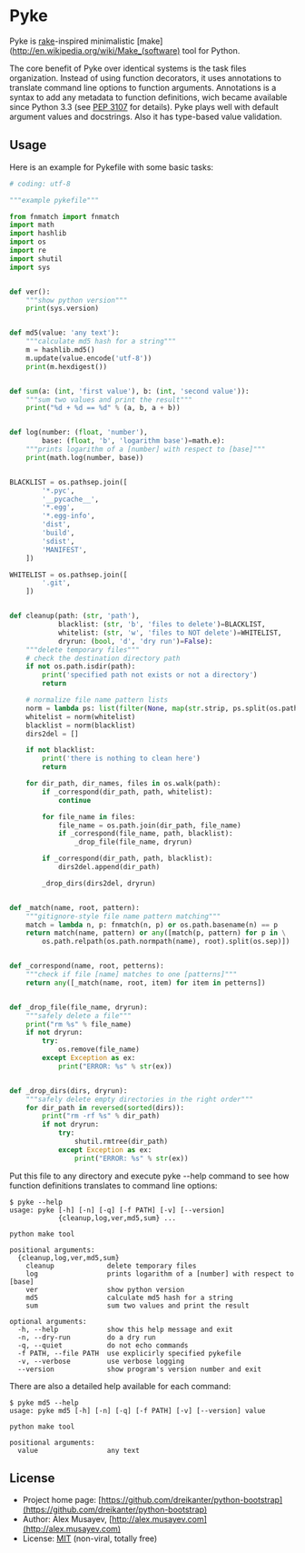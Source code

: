 # Pyke

Pyke is [rake](http://rake.rubyforge.org/)-inspired minimalistic [make](http://en.wikipedia.org/wiki/Make_(software) tool for Python.

The core benefit of Pyke over identical systems is the task files organization. Instead of using function decorators, it uses annotations to translate command line options to function arguments. Annotations is a syntax to add any metadata to function definitions, wich became available since Python 3.3 (see [PEP 3107](http://www.python.org/dev/peps/pep-3107/) for details). Pyke plays well with default argument values and docstrings. Also it has type-based value validation.

## Usage

Here is an example for Pykefile with some basic tasks:

``` python
# coding: utf-8

"""example pykefile"""

from fnmatch import fnmatch
import math
import hashlib
import os
import re
import shutil
import sys


def ver():
    """show python version"""
    print(sys.version)


def md5(value: 'any text'):
    """calculate md5 hash for a string"""
    m = hashlib.md5()
    m.update(value.encode('utf-8'))
    print(m.hexdigest())


def sum(a: (int, 'first value'), b: (int, 'second value')):
    """sum two values and print the result"""
    print("%d + %d == %d" % (a, b, a + b))


def log(number: (float, 'number'),
        base: (float, 'b', 'logarithm base')=math.e):
    """prints logarithm of a [number] with respect to [base]"""
    print(math.log(number, base))


BLACKLIST = os.pathsep.join([
        '*.pyc',
        '__pycache__',
        '*.egg',
        '*.egg-info',
        'dist',
        'build',
        'sdist',
        'MANIFEST',
    ])

WHITELIST = os.pathsep.join([
        '.git',
    ])


def cleanup(path: (str, 'path'),
            blacklist: (str, 'b', 'files to delete')=BLACKLIST,
            whitelist: (str, 'w', 'files to NOT delete')=WHITELIST,
            dryrun: (bool, 'd', 'dry run')=False):
    """delete temporary files"""
    # check the destination directory path
    if not os.path.isdir(path):
        print('specified path not exists or not a directory')
        return

    # normalize file name pattern lists
    norm = lambda ps: list(filter(None, map(str.strip, ps.split(os.pathsep))))
    whitelist = norm(whitelist)
    blacklist = norm(blacklist)
    dirs2del = []

    if not blacklist:
        print('there is nothing to clean here')
        return

    for dir_path, dir_names, files in os.walk(path):
        if _correspond(dir_path, path, whitelist):
            continue

        for file_name in files:
            file_name = os.path.join(dir_path, file_name)
            if _correspond(file_name, path, blacklist):
                _drop_file(file_name, dryrun)

        if _correspond(dir_path, path, blacklist):
            dirs2del.append(dir_path)

        _drop_dirs(dirs2del, dryrun)


def _match(name, root, pattern):
    """gitignore-style file name pattern matching"""
    match = lambda n, p: fnmatch(n, p) or os.path.basename(n) == p
    return match(name, pattern) or any([match(p, pattern) for p in \
        os.path.relpath(os.path.normpath(name), root).split(os.sep)])


def _correspond(name, root, petterns):
    """check if file [name] matches to one [patterns]"""
    return any([_match(name, root, item) for item in petterns])


def _drop_file(file_name, dryrun):
    """safely delete a file"""
    print("rm %s" % file_name)
    if not dryrun:
        try:
            os.remove(file_name)
        except Exception as ex:
            print("ERROR: %s" % str(ex))


def _drop_dirs(dirs, dryrun):
    """safely delete empty directories in the right order"""
    for dir_path in reversed(sorted(dirs)):
        print("rm -rf %s" % dir_path)
        if not dryrun:
            try:
                shutil.rmtree(dir_path)
            except Exception as ex:
                print("ERROR: %s" % str(ex))
```

Put this file to any directory and execute pyke --help command to see how function definitions translates to command line options:

```
$ pyke --help
usage: pyke [-h] [-n] [-q] [-f PATH] [-v] [--version]
            {cleanup,log,ver,md5,sum} ...

python make tool

positional arguments:
  {cleanup,log,ver,md5,sum}
    cleanup             delete temporary files
    log                 prints logarithm of a [number] with respect to [base]
    ver                 show python version
    md5                 calculate md5 hash for a string
    sum                 sum two values and print the result

optional arguments:
  -h, --help            show this help message and exit
  -n, --dry-run         do a dry run
  -q, --quiet           do not echo commands
  -f PATH, --file PATH  use explicirly specified pykefile
  -v, --verbose         use verbose logging
  --version             show program's version number and exit
```

There are also a detailed help available for each command:

```
$ pyke md5 --help
usage: pyke md5 [-h] [-n] [-q] [-f PATH] [-v] [--version] value

python make tool

positional arguments:
  value                 any text
```

## License

- Project home page: [https://github.com/dreikanter/python-bootstrap](https://github.com/dreikanter/python-bootstrap)
- Author: Alex Musayev, [http://alex.musayev.com](http://alex.musayev.com)
- License: [MIT](http://opensource.org/licenses/MIT) (non-viral, totally free)
